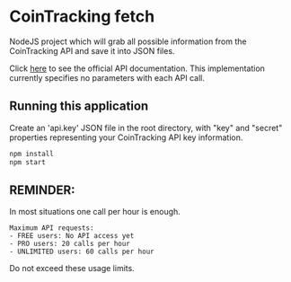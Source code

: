 # CoinTracking fetch

NodeJS project which will grab all possible information from the CoinTracking API and save it into JSON files.

Click [here](https://cointracking.info/api/api.php) to see the official API documentation.
This implementation currently specifies no parameters with each API call.

## Running this application

Create an 'api.key' JSON file in the root directory, with "key" and "secret" properties representing your CoinTracking API key information.

```bash
npm install
npm start
```

## REMINDER:

In most situations one call per hour is enough.

	Maximum API requests:
	- FREE users: No API access yet
	- PRO users: 20 calls per hour
	- UNLIMITED users: 60 calls per hour

Do not exceed these usage limits.